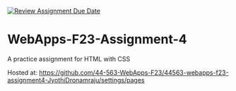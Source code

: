 [![Review Assignment Due Date](https://classroom.github.com/assets/deadline-readme-button-24ddc0f5d75046c5622901739e7c5dd533143b0c8e959d652212380cedb1ea36.svg)](https://classroom.github.com/a/4tKarLeg)
# WebApps-F23-Assignment-4
A practice assignment for HTML with CSS

Hosted at: [https://github.com/44-563-WebApps-F23/44563-webapps-f23-assignment4-JyothiDronamraju/settings/pages
](https://44-563-webapps-f23.github.io/44563-webapps-f23-assignment4-JyothiDronamraju/playpart.html)
